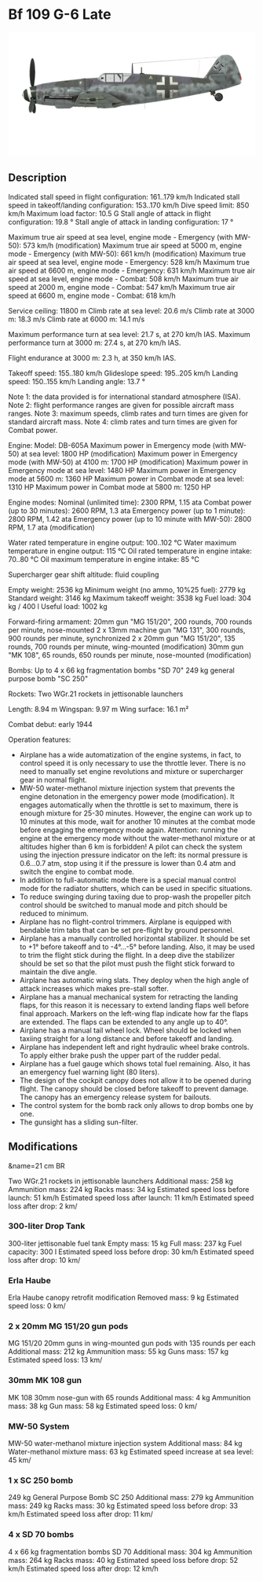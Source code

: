 # Bf 109 G-6 Late

![bf109g6late](../images/bf109g6late.png)

## Description

Indicated stall speed in flight configuration: 161..179 km/h
Indicated stall speed in takeoff/landing configuration: 153..170 km/h
Dive speed limit: 850 km/h
Maximum load factor: 10.5 G
Stall angle of attack in flight configuration: 19.8 °
Stall angle of attack in landing configuration: 17 °

Maximum true air speed at sea level, engine mode - Emergency (with MW-50): 573 km/h (modification)
Maximum true air speed at 5000 m, engine mode - Emergency (with MW-50): 661 km/h (modification)
Maximum true air speed at sea level, engine mode - Emergency: 528 km/h
Maximum true air speed at 6600 m, engine mode - Emergency: 631 km/h
Maximum true air speed at sea level, engine mode - Combat: 508 km/h
Maximum true air speed at 2000 m, engine mode - Combat: 547 km/h
Maximum true air speed at 6600 m, engine mode - Combat: 618 km/h

Service ceiling: 11800 m
Climb rate at sea level: 20.6 m/s
Climb rate at 3000 m: 18.3 m/s
Climb rate at 6000 m: 14.1 m/s

Maximum performance turn at sea level: 21.7 s, at 270 km/h IAS.
Maximum performance turn at 3000 m: 27.4 s, at 270 km/h IAS.

Flight endurance at 3000 m: 2.3 h, at 350 km/h IAS.

Takeoff speed: 155..180 km/h
Glideslope speed: 195..205 km/h
Landing speed: 150..155 km/h
Landing angle: 13.7 °

Note 1: the data provided is for international standard atmosphere (ISA).
Note 2: flight performance ranges are given for possible aircraft mass ranges.
Note 3: maximum speeds, climb rates and turn times are given for standard aircraft mass.
Note 4: climb rates and turn times are given for Combat power.

Engine:
Model: DB-605A
Maximum power in Emergency mode (with MW-50) at sea level: 1800 HP (modification)
Maximum power in Emergency mode (with MW-50) at 4100 m: 1700 HP (modification)
Maximum power in Emergency mode at sea level: 1480 HP
Maximum power in Emergency mode at 5600 m: 1360 HP
Maximum power in Combat mode at sea level: 1310 HP
Maximum power in Combat mode at 5800 m: 1250 HP

Engine modes:
Nominal (unlimited time): 2300 RPM, 1.15 ata
Combat power (up to 30 minutes): 2600 RPM, 1.3 ata
Emergency power (up to 1 minute): 2800 RPM, 1.42 ata
Emergency power (up to 10 minute with MW-50): 2800 RPM, 1.7 ata (modification)

Water rated temperature in engine output: 100..102 °C
Water maximum temperature in engine output: 115 °C
Oil rated temperature in engine intake: 70..80 °C
Oil maximum temperature in engine intake: 85 °C

Supercharger gear shift altitude: fluid coupling 

Empty weight: 2536 kg
Minimum weight (no ammo, 10%25 fuel): 2779 kg
Standard weight: 3146 kg
Maximum takeoff weight: 3538 kg
Fuel load: 304 kg / 400 l
Useful load: 1002 kg

Forward-firing armament:
20mm gun "MG 151/20", 200 rounds, 700 rounds per minute, nose-mounted
2 x 13mm machine gun "MG 131", 300 rounds, 900 rounds per minute, synchronized
2 x 20mm gun "MG 151/20", 135 rounds, 700 rounds per minute, wing-mounted (modification)
30mm gun "MK 108", 65 rounds, 650 rounds per minute, nose-mounted (modification)

Bombs:
Up to 4 x 66 kg fragmentation bombs "SD 70"
249 kg general purpose bomb "SC 250"

Rockets:
Two WGr.21 rockets in jettisonable launchers

Length: 8.94 m
Wingspan: 9.97 m
Wing surface: 16.1 m²

Combat debut: early 1944

Operation features:
- Airplane has a wide automatization of the engine systems, in fact, to control speed it is only necessary to use the throttle lever. There is no need to manually set engine revolutions and mixture or supercharger gear in normal flight.
- MW-50 water-methanol mixture injection system that prevents the engine detonation in the emergency power mode (modification). It engages automatically when the throttle is set to maximum, there is enough mixture for 25-30 minutes. However, the engine can work up to 10 minutes at this mode, wait for another 10 minutes at the combat mode before engaging the emergency mode again. Attention: running the engine at the emergency mode without the water-methanol mixture or at altitudes higher than 6 km is forbidden! A pilot can check the system using the injection pressure indicator on the left: its normal pressure is 0.6...0.7 atm, stop using it if the pressure is lower than 0.4 atm and switch the engine to combat mode.
- In addition to full-automatic mode there is a special manual control mode for the radiator shutters, which can be used in specific situations.
- To reduce swinging during taxiing due to prop-wash the propeller pitch control should be switched to manual mode and pitch should be reduced to minimum.
- Airplane has no flight-control trimmers. Airplane is equipped with bendable trim tabs that can be set pre-flight by ground personnel.
- Airplane has a manually controlled horizontal stabilizer. It should be set to +1° before takeoff and to -4°...-5° before landing. Also, it may be used to trim the flight stick during the flight. In a deep dive the stabilizer should be set so that the pilot must push the flight stick forward to maintain the dive angle.
- Airplane has automatic wing slats. They deploy when the high angle of attack increases which makes pre-stall softer.
- Airplane has a manual mechanical system for retracting the landing flaps, for this reason it is necessary to extend landing flaps well before final approach. Markers on the left-wing flap indicate how far the flaps are extended. The flaps can be extended to any angle up to 40°.
- Airplane has a manual tail wheel lock. Wheel should be locked when taxiing straight for a long distance and before takeoff and landing.
- Airplane has independent left and right hydraulic wheel brake controls. To apply either brake push the upper part of the rudder pedal.
- Airplane has a fuel gauge which shows total fuel remaining. Also, it has an emergency fuel warning light (80 liters).
- The design of the cockpit canopy does not allow it to be opened during flight. The canopy should be closed before takeoff to prevent damage. The canopy has an emergency release system for bailouts.
- The control system for the bomb rack only allows to drop bombs one by one.
- The gunsight has a sliding sun-filter.

## Modifications
&name=21 cm BR

Two WGr.21 rockets in jettisonable launchers
Additional mass: 258 kg
Ammunition mass: 224 kg
Racks mass: 34 kg
Estimated speed loss before launch: 51 km/h
Estimated speed loss after launch: 11 km/h
Estimated speed loss after drop: 2 km/
### 300-liter Drop Tank

300-liter jettisonable fuel tank
Empty mass: 15 kg
Full mass: 237 kg
Fuel capacity: 300 l
Estimated speed loss before drop: 30 km/h
Estimated speed loss after drop: 10 km/
### Erla Haube

Erla Haube canopy retrofit modification
Removed mass: 9 kg
Estimated speed loss: 0 km/
### 2 x 20mm MG 151/20 gun pods

MG 151/20 20mm guns in wing-mounted gun pods with 135 rounds per each
Additional mass: 212 kg
Ammunition mass: 55 kg
Guns mass: 157 kg
Estimated speed loss: 13 km/
### 30mm MK 108 gun

MK 108 30mm nose-gun with 65 rounds
Additional mass: 4 kg
Ammunition mass: 38 kg
Gun mass: 58 kg
Estimated speed loss: 0 km/
### MW-50 System

MW-50 water-methanol mixture injection system 
Additional mass: 84 kg
Water-methanol mixture mass: 63 kg
Estimated speed increase at sea level: 45 km/
### 1 x SC 250 bomb

249 kg General Purpose Bomb SC 250
Additional mass: 279 kg
Ammunition mass: 249 kg
Racks mass: 30 kg
Estimated speed loss before drop: 33 km/h
Estimated speed loss after drop: 11 km/
### 4 x SD 70 bombs

4 x 66 kg fragmentation bombs SD 70
Additional mass: 304 kg
Ammunition mass: 264 kg
Racks mass: 40 kg
Estimated speed loss before drop: 52 km/h
Estimated speed loss after drop: 12 km/h